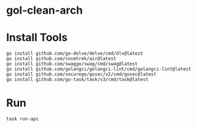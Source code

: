 # gol-clean-arch

# Install Tools
```shell
go install github.com/go-delve/delve/cmd/dlv@latest
go install github.com/cosmtrek/air@latest
go install github.com/swaggo/swag/cmd/swag@latest
go install github.com/golangci/golangci-lint/cmd/golangci-lint@latest
go install github.com/securego/gosec/v2/cmd/gosec@latest
go install github.com/go-task/task/v3/cmd/task@latest
```

# Run
```shell
task run-api
```
